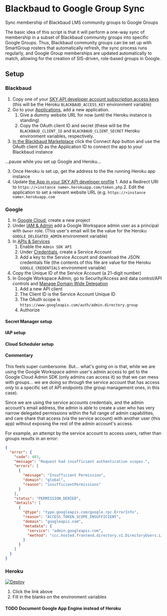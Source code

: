 # Blackbaud to Google Group Sync

Sync membership of Blackbaud LMS community groups to Google Groups

The basic idea of this script is that it will perform a one-way sync of membership in a subset of Blackbaud community groups into specific Google Groups. Thus, Blackbaud community groups can be set up with SmartGroup rosters that automatically refresh, the sync process runs regularly, and Google Group memberships are updated automatically to match, allowing for the creation of SIS-driven, role-based groups in Google.

## Setup

### Blackbaud

1. Copy one of your [SKY API developer account subscription access keys](https://developer.blackbaud.com/subscriptions/) (this will be the Heroku `BLACKBAUD_ACCESS_KEY` environment variable)
2. Go to your [Applications](https://developer.blackbaud.com/apps/), add a new application.
   1. Give a dummy website URL for now (until the Heroku instance is standing)
   2. Copy the OAuth client ID and secret (these will be the `BLACKBAUD_CLIENT_ID` and `BLACKBAUD_CLIENT_SECRET` Heroku environment variables, respectively.
3. [In the Blackbaud Marketplace](https://app.blackbaud.com/marketplace/manage) click the Connect App button and use the OAuth client ID as the Application ID to connect the app to your Blackbaud instance

...pause while you set up Google and Heroku...

3. Once Heroku is set up, get the address to the the running Heroku app instance
4. Update [the App in your SKY API developer profile](https://developer.blackbaud.com/apps/) 1. Add a Redirect URI to `https://<instance name>.herokuapp.com/token.php` 2. Edit the application to set a relevant website URL (e.g. `https://<instance name>.herokuapp.com`

### Google

1. In [Google Cloud](https://console.cloud.google.com/), create a new project
2. Under [IAM & Admin](https://console.cloud.google.com/iam-admin/iam) add a Google Workspace admin user as a principal with `Owner` role. (This user's email will be the value for the Heroku `GOOGLE_DELEGATED_ADMIN` environment variable)
3. In [APIs & Services](https://console.cloud.google.com/apis/dashboard)
   1. Enable the `Admin SDK API`
   2. Under [Credentials](https://console.cloud.google.com/apis/credentials), create a Service Account
   3. Add a key to the Service Account and download the JSON credentials file (the contents of this file are value for the Heroku `GOOGLE_CREDENTIALS` environment variable)
4. Copy the Unique ID of the Service Account (a 21-digit number)
5. In Google Workspace Admin, go to Security/Access and data control/API controls and [Manage Domain Wide Delegation](https://admin.google.com/ac/owl/domainwidedelegation)
   1. Add a new API client
   2. The Client ID is the Service Account Unique ID
   3. The OAuth scope is `https://www.googleapis.com/auth/admin.directory.group`
   4. Authorize

#### Secret Manager setup

#### IAP setup

#### Cloud Scheduler setup

#### Commentary

This feels super cumbersome. But... what's going on is that, while we are using the Google Workspace admin user's admin access to get to the Google Cloud Admin SDK (only admins can access it) so that we can mess with groups... we are doing so _through_ the service account that has access _only_ to a specific set of API endpoints (the group management ones, in this case).

Since we are using the service accounts credentials, and the admin account's email address, the admin is able to create a user who has very narrow delegated permissions within the full range of admin capabilities, and care share that access (via the service account) with another user (this app) without exposing the rest of the admin account's access.

For example, an attempt by the service account to access users, rather than groups results in an error:

```json
{
  "error": {
    "code": 403,
    "message": "Request had insufficient authentication scopes.",
    "errors": [
      {
        "message": "Insufficient Permission",
        "domain": "global",
        "reason": "insufficientPermissions"
      }
    ],
    "status": "PERMISSION_DENIED",
    "details": [
      {
        "@type": "type.googleapis.com/google.rpc.ErrorInfo",
        "reason": "ACCESS_TOKEN_SCOPE_INSUFFICIENT",
        "domain": "googleapis.com",
        "metadata": {
          "service": "admin.googleapis.com",
          "method": "ccc.hosted.frontend.directory.v1.DirectoryUsers.List"
        }
      }
    ]
  }
}
```

### Heroku

[![Deploy](https://www.herokucdn.com/deploy/button.svg)](https://heroku.com/deploy)

1. Click the link above
2. Fill in the blanks on the environment variables

#### TODO Document Google App Engine instead of Heroku
